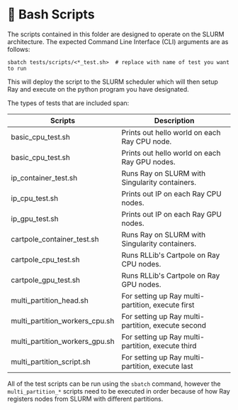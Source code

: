 # 🧪 Bash Scripts

The scripts contained in this folder are designed to operate on the SLURM architecture.  The expected Command Line Interface (CLI) arguments are as follows:

```console
sbatch tests/scripts/<*_test.sh>  # replace with name of test you want to run
```

This will deploy the script to the SLURM scheduler which will then setup Ray and execute on the python program you have designated.

The types of tests that are included span:

| Scripts                        | Description                                        |
| ------------------------------ | -------------------------------------------------- |
| basic_cpu_test.sh              | Prints out hello world on each Ray CPU node.       |
| basic_cpu_test.sh              | Prints out hello world on each Ray GPU nodes.      |
| ip_container_test.sh           | Runs Ray on SLURM with Singularity containers.     |
| ip_cpu_test.sh                 | Prints out IP on each Ray CPU nodes.               |
| ip_gpu_test.sh                 | Prints out IP on each Ray GPU nodes.               |
| cartpole_container_test.sh     | Runs Ray on SLURM with Singularity containers.     |
| cartpole_cpu_test.sh           | Runs RLLib's Cartpole on Ray CPU nodes.            |
| cartpole_gpu_test.sh           | Runs RLLib's Cartpole on Ray GPU nodes.            |
| multi_partition_head.sh        | For setting up Ray multi-partition, execute first  |
| multi_partition_workers_cpu.sh | For setting up Ray multi-partition, execute second |
| multi_partition_workers_gpu.sh | For setting up Ray multi-partition, execute third  |
| multi_partition_script.sh      | For setting up Ray multi-partition, execute last   |

All of the test scripts can be run using the `sbatch` command, however the `multi_partition_*` scripts need to be executed in order because of how Ray registers nodes from SLURM with different partitions.
